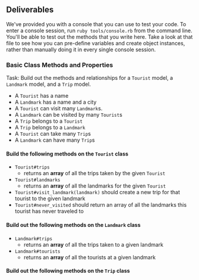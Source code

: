 ## Deliverables

We've provided you with a console that you can use to test your code. To enter a console session, run `ruby tools/console.rb` from the command line. You'll be able to test out the methods that you write here. Take a look at that file to see how you can pre-define variables and create object instances, rather than manually doing it in every single console session.

### Basic Class Methods and Properties

Task:  Build out the methods and relationships for a `Tourist` model, a `Landmark` model, and a `Trip` model.

- A `Tourist` has a name
- A `Landmark` has a name and a city
- A `Tourist` can visit many `Landmark`s.
- A `Landmark` can be visited by many `Tourist`s
- A `Trip` belongs to a `Tourist`
- A `Trip` belongs to a `Landmark`
- A `Tourist` can take many `Trip`s
- A `Landmark` can have many `Trip`s

#### Build the following methods on the `Tourist` class

<!-- - `Tourist.all`
  - should return **all** of the `Tourist` instances
- `Tourist#name`
  - returns the name of the given `Tourist` -->
<!-- - `Tourist.find_by_name(name)`
  - given a string of a name, returns the **first tourist** whose  name matches -->
- `Tourist#trips`
  - returns an **array** of all the trips taken by the given `Tourist`
- `Tourist#landmarks`
  - returns an **array** of all the landmarks for the given `Tourist`
- `Tourist#visit_landmark(landmark)` should create a new trip for that tourist to the given landmark
- `Tourist#never_visited` should return an array of all the landmarks this tourist has never traveled to

#### Build out the following methods on the `Landmark` class

<!-- - `Landmark.all`
  - returns an **array** of all landmarks -->
<!-- - `Landmark.find_by_city(city)`
  - returns an **array** of all landmarks in that city -->
- `Landmark#trips`
  - returns an **array** of all the trips taken to a given landmark
- `Landmark#tourists`
  - returns an **array** of all the tourists at a given landmark

#### Build out the following methods on the `Trip` class

<!-- - `Trip.all`
  - returns an array of all trips
- `Trip#tourist`
  - returns the tourist who has taken that trip
- `Trip#landmark`
  - returns the landmark visited on the trip -->
